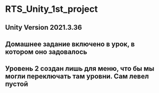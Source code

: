 # RTS_Unity_1st_project

## Unity Version 2021.3.36

## Домашнее задание включено в урок, в котором оно задовалось

## Уровень 2 создан лишь для меню, что бы мы могли переключать там уровни. Сам левел пустой
